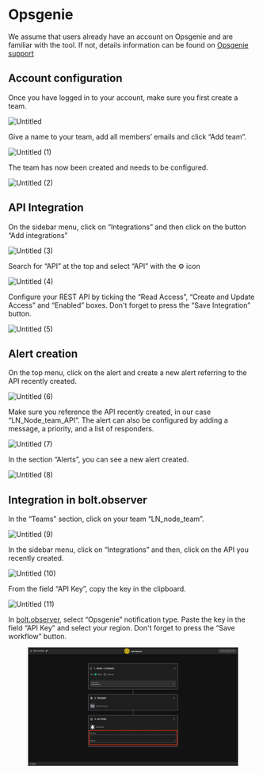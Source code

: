 # Opsgenie

We assume that users already have an account on Opsgenie and are familiar with the tool. If not, details information can be found on [Opsgenie support](https://support.atlassian.com/opsgenie/)

## Account configuration

Once you have logged in to your account, make sure you first create a team.

![Untitled](https://user-images.githubusercontent.com/100695254/176128120-547d8ded-9db8-41f3-a847-25de13089e42.png)

Give a name to your team, add all members’ emails and click “Add team”.

![Untitled (1)](https://user-images.githubusercontent.com/100695254/176128327-5a3e23ce-1d76-4395-924f-7c5497c7128f.png)

The team has now been created and needs to be configured.

![Untitled (2)](https://user-images.githubusercontent.com/100695254/176128500-8e9c7f39-d72d-4d56-abfd-53043bdf7317.png)

## API Integration

On the sidebar menu, click on “Integrations” and then click on the button “Add integrations”

![Untitled (3)](https://user-images.githubusercontent.com/100695254/176128940-258f7e84-f408-4e75-8aae-38335d8f73f3.png)

Search for “API” at the top and select “API” with the ⚙️ icon

![Untitled (4)](https://user-images.githubusercontent.com/100695254/176129046-c255f268-dfa5-4d2e-984c-65505f46b9d7.png)

Configure your REST API by ticking the “Read Access”, “Create and Update Access” and “Enabled” boxes. Don't forget to press the “Save Integration” button.

![Untitled (5)](https://user-images.githubusercontent.com/100695254/176129198-34a7ecb4-6175-468c-a105-1ef0d825c2fd.png)

## Alert creation

On the top menu, click on the alert and create a new alert referring to the API recently created.

![Untitled (6)](https://user-images.githubusercontent.com/100695254/176129675-30bf29bc-bbb8-4ad7-adf7-d631b9154959.png)

Make sure you reference the API recently created, in our case “LN\_Node\_team\_API”. The alert can also be configured by adding a message, a priority, and a list of responders.

![Untitled (7)](https://user-images.githubusercontent.com/100695254/176129828-c5bc3630-dea0-4059-a0ff-900c5a6f250e.png)

In the section “Alerts”, you can see a new alert created.

![Untitled (8)](https://user-images.githubusercontent.com/100695254/176129938-afbb6848-5d01-4a6a-84df-6b3095c56c5b.png)

## Integration in bolt.observer

In the “Teams” section, click on your team “LN\_node\_team”.

![Untitled (9)](https://user-images.githubusercontent.com/100695254/176130086-21f0b870-84d5-4e6d-acea-8188d3894561.png)

In the sidebar menu, click on “Integrations” and then, click on the API you recently created.

![Untitled (10)](https://user-images.githubusercontent.com/100695254/176130532-3d597ca3-f143-406b-a071-e1ab904100cc.png)

From the field “API Key”, copy the key in the clipboard.

![Untitled (11)](https://user-images.githubusercontent.com/100695254/176130666-06bbe30b-6ab3-4e31-8f96-9b25da8a435e.png)

In [bolt.observer](http://bolt.observer/), select “Opsgenie” notification type. Paste the key in the field “API Key” and select your region. Don't forget to press the “Save workflow” button.

<figure><img src="../../.gitbook/assets/Opsgenie.png" alt=""><figcaption></figcaption></figure>
